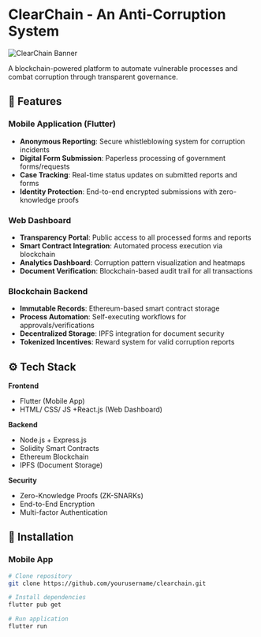 # ClearChain - An Anti-Corruption System

![ClearChain Banner](https://via.placeholder.com/800x200.png?text=ClearChain+Banner) <!-- Add your banner image -->

A blockchain-powered platform to automate vulnerable processes and combat corruption through transparent governance.

## 🚀 Features

### Mobile Application (Flutter)
- **Anonymous Reporting**: Secure whistleblowing system for corruption incidents
- **Digital Form Submission**: Paperless processing of government forms/requests
- **Case Tracking**: Real-time status updates on submitted reports and forms
- **Identity Protection**: End-to-end encrypted submissions with zero-knowledge proofs

### Web Dashboard
- **Transparency Portal**: Public access to all processed forms and reports
- **Smart Contract Integration**: Automated process execution via blockchain
- **Analytics Dashboard**: Corruption pattern visualization and heatmaps
- **Document Verification**: Blockchain-based audit trail for all transactions

### Blockchain Backend
- **Immutable Records**: Ethereum-based smart contract storage
- **Process Automation**: Self-executing workflows for approvals/verifications
- **Decentralized Storage**: IPFS integration for document security
- **Tokenized Incentives**: Reward system for valid corruption reports

## ⚙️ Tech Stack

**Frontend**  
- Flutter (Mobile App)
- HTML/ CSS/ JS +React.js (Web Dashboard)

**Backend**  
- Node.js + Express.js
- Solidity Smart Contracts
- Ethereum Blockchain
- IPFS (Document Storage)

**Security**  
- Zero-Knowledge Proofs (ZK-SNARKs)
- End-to-End Encryption
- Multi-factor Authentication

## 📲 Installation

### Mobile App
```bash
# Clone repository
git clone https://github.com/yourusername/clearchain.git

# Install dependencies
flutter pub get

# Run application
flutter run

